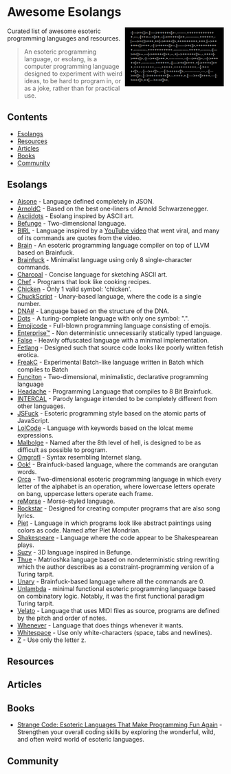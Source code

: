 # Awesome Esolangs

<p align="center">
  <a href="">
    <img alt="Logo" src="brainfuck_code.png" min-width="230px" max-width="230px" width="230px" align="right">  
  </a>
</p>

Curated list of awesome esoteric programming languages and resources.

> An esoteric programming language, or esolang, is a computer programming language designed to experiment with weird ideas, to be hard to program in,
> or as a joke, rather than for practical use. 


## Contents
* [Esolangs](#esolangs)
* [Resources](#resources)
* [Articles](#articles)
* [Books](#books)
* [Community](#community)

## Esolangs

* [Ajsone](https://www.quaxio.com/ajsone) - Language defined completely in JSON.
* [ArnoldC](https://esolangs.org/wiki/ArnoldC) - Based on the best one-liners of Arnold Schwarzenegger.
* [Asciidots](https://esolangs.org/wiki/AsciiDots) - Esolang inspired by ASCII art.
* [Befunge](https://esolangs.org/wiki/Befunge) - Two-dimensional language.
* [BIRL](https://birl-language.github.io/) - Language inspired by a [YouTube video](https://www.youtube.com/watch?v=zwvsa7DzzHY) that went viral, and many of its commands are quotes from the video.
* [Brain](https://esolangs.org/wiki/Brain) - An esoteric programming language compiler on top of LLVM based on Brainfuck.
* [Brainfuck](https://esolangs.org/wiki/Brainfuck) - Minimalist language using only 8 single-character commands.
* [Charcoal](https://github.com/somebody1234/Charcoal) - Concise language for sketching ASCII art.
* [Chef](http://www.dangermouse.net/esoteric/chef.html) - Programs that look like cooking recipes.
* [Chicken](https://esolangs.org/wiki/Chicken) - Only 1 valid symbol: 'chicken'.
* [ChuckScript](https://github.com/angrykoala/chuckscript) - Unary-based language, where the code is a single number.
* [DNA#](https://esolangs.org/wiki/DNA-Sharp) - Language based on the structure of the DNA.
* [Dots](https://github.com/josconno/dots) - A turing-complete language with only one symbol: ".".
* [Emojicode](http://www.emojicode.org) - Full-blown programming language consisting of emojis.
* [Enterprise™](https://github.com/joaomilho/Enterprise) - Non deterministic unnecessarily statically typed language.
* [False](http://strlen.com/false-language) - Heavily offuscated language with a minimal implementation.
* [Fetlang](https://github.com/Property404/fetlang) - Designed such that source code looks like poorly written fetish erotica.
* [FreakC](https://esolangs.org/wiki/FreakC) - Experimental Batch-like language written in Batch which compiles to Batch
* [Funciton](https://esolangs.org/wiki/Funciton) - Two-dimensional, minimalistic, declarative programming language 
* [Headache](https://github.com/LucasMW/Headache) - Programming Language that compiles to 8 Bit Brainfuck.
* [INTERCAL](http://www.catb.org/~esr/intercal/) - Parody language intended to be completely different from other languages.
* [JSFuck](https://esolangs.org/wiki/JSFuck) - Esoteric programming style based on the atomic parts of JavaScript.
* [LolCode](https://esolangs.org/wiki/LOLCODE) - Language with keywords based on the lolcat meme expressions.
* [Malbolge](http://www.lscheffer.com/malbolge.shtml) - Named after the 8th level of hell, is designed to be as difficult as possible to program.
* [Omgrofl](https://esolangs.org/wiki/Omgrofl) - Syntax resembling Internet slang.
* [Ook!](http://www.dangermouse.net/esoteric/ook.html) - Brainfuck-based language, where the commands are orangutan words.
* [Orca](https://esolangs.org/wiki/Orca) - Two-dimensional esoteric programming language in which every letter of the alphabet is an operation, where lowercase letters operate on bang, uppercase letters operate each frame.
* [reMorse](http://esolangs.org/wiki/reMorse) - Morse-styled language.
* [Rockstar](https://github.com/dylanbeattie/rockstar) - Designed for creating computer programs that are also song lyrics.
* [Piet](http://www.dangermouse.net/esoteric/piet.html) -  Language in which programs look like abstract paintings using colors as code. Named after Piet Mondrian.
* [Shakespeare](http://shakespearelang.sourceforge.net) - Language where the code appear to be Shakespearean plays.
* [Suzy](https://esolangs.org/wiki/Suzy) - 3D language inspired in Befunge.
* [Thue](https://esolangs.org/wiki/Thue) - Matrioshka language based on nondeterministic string rewriting which the author describes as a constraint-programming version of a Turing tarpit.
* [Unary](https://esolangs.org/wiki/Unary) - Brainfuck-based language where all the commands are 0.
* [Unlambda](https://esolangs.org/wiki/Unlambda) - minimal functional esoteric programming language based on combinatory logic. Notably, it was the first functional paradigm Turing tarpit.
* [Velato](https://esolangs.org/wiki/Velato) - Language that uses MIDI files as source, programs are defined by the pitch and order of notes.
* [Whenever](http://www.dangermouse.net/esoteric/whenever.html) - Language that does things whenever it wants.
* [Whitespace](http://web.archive.org/web/20150623025348/http://compsoc.dur.ac.uk/whitespace) - Use only white-characters (space, tabs and newlines).
* [Z](https://esolangs.org/wiki/Z) - Use only the letter z.

## Resources

## Articles

## Books
* [Strange Code: Esoteric Languages That Make Programming Fun Again](https://www.amazon.com/Strange-Code-Esoteric-Languages-Programming/dp/1718502400) - Strengthen your overall coding skills by exploring the wonderful, wild, and often weird world of esoteric languages.

## Community
